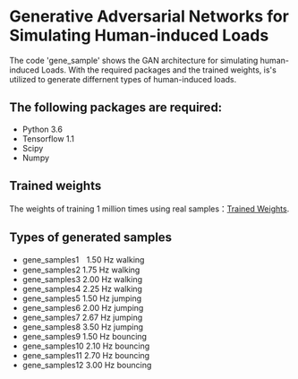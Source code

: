 # Generative Adversarial Networks for Simulating Human-induced Loads
The code 'gene_sample' shows the GAN architecture for simulating human-induced Loads. With the required packages and the trained weights, is's utilized to generate differnent types of human-induced loads.

## The following packages are required:
* Python 3.6
* Tensorflow 1.1
* Scipy
* Numpy

## Trained weights
The weights of training 1 million times using real samples：[Trained Weights](https://drive.google.com/open?id=1zLen63lKyv1qlwWiyPUyaSeSL2Mbj46U).

## Types of generated samples
* gene_samples1　1.50 Hz walking
* gene_samples2  1.75 Hz walking
* gene_samples3  2.00 Hz walking
* gene_samples4  2.25 Hz walking
* gene_samples5  1.50 Hz jumping
* gene_samples6  2.00 Hz jumping
* gene_samples7  2.67 Hz jumping
* gene_samples8  3.50 Hz jumping
* gene_samples9  1.50 Hz bouncing
* gene_samples10 2.10 Hz bouncing
* gene_samples11 2.70 Hz bouncing
* gene_samples12 3.00 Hz bouncing
